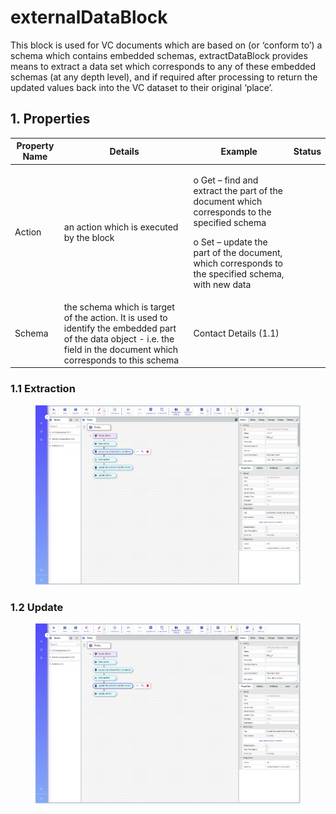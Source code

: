 # externalDataBlock

This block is used for VC documents which are based on (or ‘conform to’) a schema which contains embedded schemas, extractDataBlock provides means to extract a data set which corresponds to any of these embedded schemas (at any depth level), and if required after processing to return the updated values back into the VC dataset to their original ‘place’.

## 1. Properties

| Property Name | Details                                                                                                                                                                 | Example                                                                                                                                                                                                        | Status |
| ------------- | ----------------------------------------------------------------------------------------------------------------------------------------------------------------------- | -------------------------------------------------------------------------------------------------------------------------------------------------------------------------------------------------------------- | ------ |
| Action        | an action which is executed by the block                                                                                                                                | <p>o   Get – find and extract the part of the document which corresponds to the specified schema</p><p>o   Set – update the part of the document, which corresponds to the specified schema, with new data</p> |        |
| Schema        | the schema which is target of the action. It is used to identify the embedded part of the data object - i.e. the field in the document which corresponds to this schema | Contact Details (1.1)                                                                                                                                                                                          |        |

### 1.1 Extraction

<figure><img src="../../../../../.gitbook/assets/image (590).png" alt=""><figcaption></figcaption></figure>

### 1.2 Update

<figure><img src="../../../../../.gitbook/assets/image (591).png" alt=""><figcaption></figcaption></figure>
